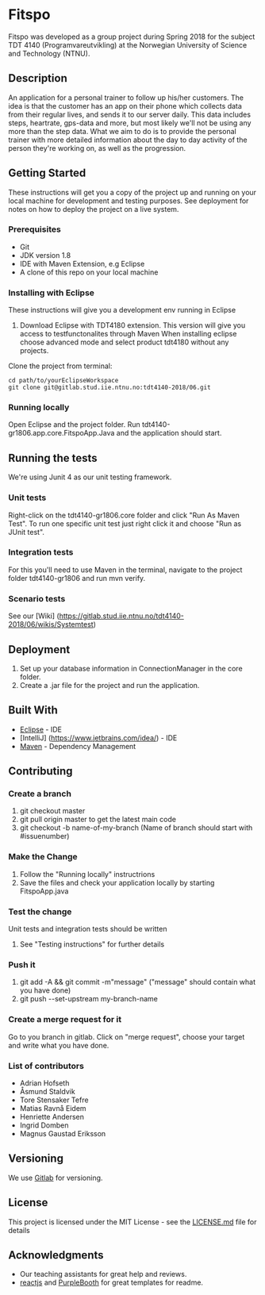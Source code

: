 # Fitspo

Fitspo was developed as a group project during Spring 2018 for the subject TDT 4140 (Programvareutvikling) at the Norwegian University of Science and Technology (NTNU).

## Description

An application for a personal trainer to follow up his/her customers. The idea is that the customer has an app on their phone which collects data
from their regular lives, and sends it to our server daily.
This data includes steps, heartrate, gps-data and more, but most likely we'll not be using any more than the step data.
What we aim to do is to provide the personal trainer with more detailed information about the day to day activity of the person they're working on,
as well as the progression.


## Getting Started

These instructions will get you a copy of the project up and running on your local machine for development and testing purposes. See deployment for notes on how to deploy the project on a live system.

### Prerequisites
- Git
- JDK version 1.8
- IDE with Maven Extension, e.g Eclipse
- A clone of this repo on your local machine

### Installing with Eclipse
These instructions will give you a development env running in Eclipse
1. Download Eclipse with TDT4180 extension. This version will give you access to testfunctonalites through Maven
When installing eclipse choose advanced mode and select product tdt4180 without any projects.


Clone the project from terminal:
```
cd path/to/yourEclipseWorkspace
git clone git@gitlab.stud.iie.ntnu.no:tdt4140-2018/06.git
```

### Running locally 
Open Eclipse and the project folder.
Run tdt4140-gr1806.app.core.FitspoApp.Java and the application should start.

## Running the tests
We're using Junit 4 as our unit testing framework. 

### Unit tests
Right-click on the tdt4140-gr1806.core folder and click "Run As Maven Test". To run one specific unit test just right click it and choose "Run as JUnit test". 

### Integration tests 
For this you'll need to use Maven in the terminal, navigate to the project folder tdt4140-gr1806 and run mvn verify. 

### Scenario tests
See our [Wiki] (https://gitlab.stud.iie.ntnu.no/tdt4140-2018/06/wikis/Systemtest)

## Deployment
1. Set up your database information in ConnectionManager in the core folder.
2. Create a .jar file for the project and run the application.

## Built With
* [Eclipse](https://www.eclipse.org/) - IDE
* [IntelliJ] (https://www.jetbrains.com/idea/) - IDE
* [Maven](https://maven.apache.org/) - Dependency Management

## Contributing
### Create a branch
1. git checkout master
2. git pull origin master to get the latest main code
3. git checkout -b name-of-my-branch (Name of branch should start with #issuenumber)

### Make the Change
1. Follow the "Running locally" instructrions
2. Save the files and check your application locally by starting FitspoApp.java

### Test the change
Unit tests and integration tests should be written
1. See "Testing instructions" for further details

### Push it
1. git add -A && git commit -m"message" ("message" should contain what you have done)
2. git push --set-upstream my-branch-name

### Create a merge request for it
Go to you branch in gitlab. Click on "merge request", choose your target and write what you have done.

### List of contributors
- Adrian Hofseth
- Åsmund Staldvik
- Tore Stensaker Tefre
- Matias Ravnå Eidem
- Henriette Andersen
- Ingrid Domben
- Magnus Gaustad Eriksson


## Versioning

We use [Gitlab](https://about.gitlab.com/) for versioning.

## License

This project is licensed under the MIT License - see the [LICENSE.md](https://gitlab.stud.iie.ntnu.no/tdt4140-2018/06/blob/master/LICENSE) file for details

## Acknowledgments

* Our teaching assistants for great help and reviews.
* [reactjs](https://github.com/reactjs/reactjs.org) and [PurpleBooth](https://gist.github.com/PurpleBooth/109311bb0361f32d87a2) for great templates for readme.
